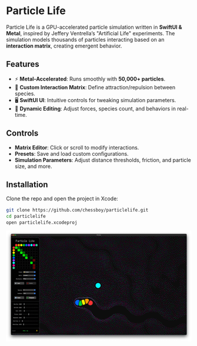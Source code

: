 # Particle Life

Particle Life is a GPU-accelerated particle simulation written in **SwiftUI & Metal**, inspired by Jeffery Ventrella’s "Artificial Life" experiments. The simulation models thousands of particles interacting based on an **interaction matrix**, creating emergent behavior.

## Features
- ⚡ **Metal-Accelerated**: Runs smoothly with **50,000+ particles**.
- 🎨 **Custom Interaction Matrix**: Define attraction/repulsion between species.
- 🖥 **SwiftUI UI**: Intuitive controls for tweaking simulation parameters.
- 🔧 **Dynamic Editing**: Adjust forces, species count, and behaviors in real-time.

## Controls
- **Matrix Editor**: Click or scroll to modify interactions.
- **Presets**: Save and load custom configurations.
- **Simulation Parameters**: Adjust distance thresholds, friction, and particle size, and more.

## Installation
Clone the repo and open the project in Xcode:
```sh
git clone https://github.com/chessboy/particlelife.git
cd particlelife
open particlelife.xcodeproj
```
![Particle Life Simulation](screenshot.png)
